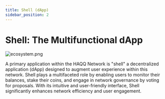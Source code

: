 ```yaml
---
title: Shell (dApp)
sidebar_position: 2
---
```


# Shell: The Multifunctional dApp

![ecosystem.png](/img/ecosystem.png)

A primary application within the HAQQ Network is "shell" a decentralized application (dApp) designed to augment user experience within this network. Shell plays a multifaceted role by enabling users to monitor their balances, stake their coins, and engage in network governance by voting for proposals. With its intuitive and user-friendly interface, Shell significantly enhances network efficiency and user engagement.
